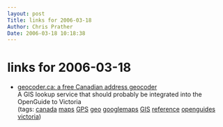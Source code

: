 ```yaml
---
layout: post
Title: links for 2006-03-18  
Author: Chris Prather
Date: 2006-03-18 10:18:38
---
```


# links for 2006-03-18
<ul class="delicious">
	<li>
		<div class="delicious-link"><a href="http://geocoder.ca/">geocoder.ca: a free Canadian address geocoder</a></div>
		<div class="delicious-extended">A GIS lookup service that should probably be integrated into the OpenGuide to Victoria</div>
		<div class="delicious-tags">(tags: <a href="http://del.icio.us/perigrin/canada">canada</a> <a href="http://del.icio.us/perigrin/maps">maps</a> <a href="http://del.icio.us/perigrin/GPS">GPS</a> <a href="http://del.icio.us/perigrin/geo">geo</a> <a href="http://del.icio.us/perigrin/googlemaps">googlemaps</a> <a href="http://del.icio.us/perigrin/GIS">GIS</a> <a href="http://del.icio.us/perigrin/reference">reference</a> <a href="http://del.icio.us/perigrin/openguides">openguides</a> <a href="http://del.icio.us/perigrin/victoria">victoria</a>)</div>
	</li>
</ul>

